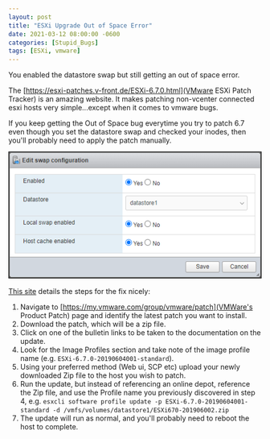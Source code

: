 ```yaml
---
layout: post
title: "ESXi Upgrade Out of Space Error"
date: 2021-03-12 08:00:00 -0600
categories: [Stupid_Bugs]
tags: [ESXi, vmware]
---
```


You enabled the datastore swap but still getting an out of space error.

The [https://esxi-patches.v-front.de/ESXi-6.7.0.html](VMware ESXi Patch Tracker) is an amazing website. It makes patching non-vcenter connected esxi hosts very simple...except when it comes to vmware bugs.

If you keep getting the Out of Space bug everytime you try to patch 6.7 even though you set the datastore swap and checked your inodes, then you'll probably need to apply the patch manually.

![Datastore Swap dialog](/assets/2021/03/datastore-swap.png "I've already done this!")

[This site](https://www.aligrant.com/web/blog/2019-06-25_vsphere_67_errno_28_no_space_left_on_device__part_2) details the steps for the fix nicely:

1. Navigate to [https://my.vmware.com/group/vmware/patch](VMWare's Product Patch) page and identify the latest patch you want to install.
1. Download the patch, which will be a zip file.
1. Click on one of the bulletin links to be taken to the documentation on the update.
1. Look for the Image Profiles section and take note of the image profile name (e.g. `ESXi-6.7.0-20190604001-standard`).
1. Using your preferred method (Web ui, SCP etc) upload your newly downloaded Zip file to the host you wish to patch.
1. Run the update, but instead of referencing an online depot, reference the Zip file, and use the Profile name you previously discovered in step 4, e.g. `esxcli software profile update -p ESXi-6.7.0-20190604001-standard -d /vmfs/volumes/datastore1/ESXi670-201906002.zip`
1. The update will run as normal, and you'll probably need to reboot the host to complete.
